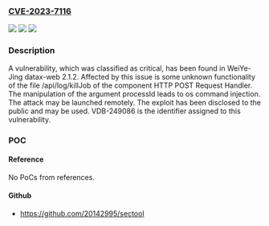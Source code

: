 ### [CVE-2023-7116](https://cve.mitre.org/cgi-bin/cvename.cgi?name=CVE-2023-7116)
![](https://img.shields.io/static/v1?label=Product&message=datax-web&color=blue)
![](https://img.shields.io/static/v1?label=Version&message=%3D%202.1.2%20&color=brighgreen)
![](https://img.shields.io/static/v1?label=Vulnerability&message=CWE-78%20OS%20Command%20Injection&color=brighgreen)

### Description

A vulnerability, which was classified as critical, has been found in WeiYe-Jing datax-web 2.1.2. Affected by this issue is some unknown functionality of the file /api/log/killJob of the component HTTP POST Request Handler. The manipulation of the argument processId leads to os command injection. The attack may be launched remotely. The exploit has been disclosed to the public and may be used. VDB-249086 is the identifier assigned to this vulnerability.

### POC

#### Reference
No PoCs from references.

#### Github
- https://github.com/20142995/sectool

